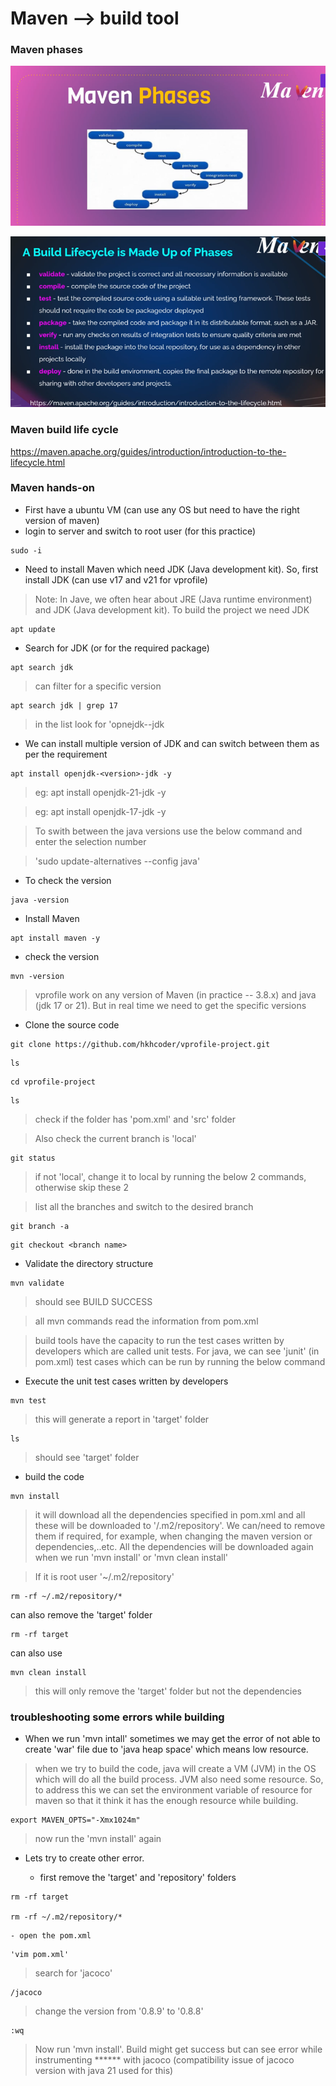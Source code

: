 # Maven --> build tool

### Maven phases

![alt text](maven-phases.png)

![alt text](maven-phases-2.png)

### Maven build life cycle
https://maven.apache.org/guides/introduction/introduction-to-the-lifecycle.html

### Maven hands-on

* First have a ubuntu VM (can use any OS but need to have the right version of maven)
* login to server and switch to root user (for this practice)
```
sudo -i
```
* Need to install Maven which need JDK (Java development kit). So, first install JDK (can use v17 and v21 for vprofile)
> Note: In Jave, we often hear about JRE (Java runtime environment) and JDK (Java development kit). To build the project we need JDK

```
apt update
```
* Search for JDK (or for the required package)
```
apt search jdk
```
> can filter for a specific version
```
apt search jdk | grep 17
```
> in the list look for 'opnejdk-<version>-jdk

* We can install multiple version of JDK and can switch between them as per the requirement

```
apt install openjdk-<version>-jdk -y
```
> eg: apt install openjdk-21-jdk -y

> eg: apt install openjdk-17-jdk -y

> To swith between the java versions use the below command and enter the selection number

>'sudo update-alternatives --config java'
* To check the version
```
java -version
```
* Install Maven
```
apt install maven -y
```
* check the version
```
mvn -version
```
> vprofile work on any version of Maven (in practice -- 3.8.x) and java (jdk 17 or 21). But in real time we need to get the specific versions

* Clone the source code
```
git clone https://github.com/hkhcoder/vprofile-project.git
```
```
ls
```
```
cd vprofile-project
```
```
ls
```
> check if the folder has 'pom.xml' and 'src' folder

> Also check the current branch is 'local'
```
git status
```
>if not 'local', change it to local by running the below 2 commands, otherwise skip these 2

>list all the branches and switch to the desired branch
```
git branch -a
```
```
git checkout <branch name>
```

* Validate the directory structure
```
mvn validate
```
> should see BUILD SUCCESS

> all mvn commands read the information from pom.xml

> build tools have the capacity to run the test cases written by developers which are called unit tests. For java, we can see 'junit' (in pom.xml) test cases which can be run by running the below command

* Execute the unit test cases written by developers
```
mvn test
```
> this will generate a report in 'target' folder

```
ls
```
>should see 'target' folder

* build the code
```
mvn install
```

> it will download all the dependencies specified in pom.xml and all these will be downloaded to '<home directory>/.m2/repository'. We can/need to remove them if required, for example, when changing the maven version or dependencies,..etc. All the dependencies will be downloaded again when we run 'mvn install' or 'mvn clean install'

> If it is root user '~/.m2/repository'
```
rm -rf ~/.m2/repository/*
```
can also remove the 'target' folder
```
rm -rf target
```
can also use 
```
mvn clean install
```
> this will only remove the 'target' folder but not the dependencies

### troubleshooting some errors while building

* When we run 'mvn intall' sometimes we may get the error of not able to create 'war' file due to 'java heap space' which means low resource.

> when we try to build the code, java will create a VM (JVM) in the OS which will do all the build process. JVM also need some resource. So, to address this we can set the environment variable of resource for maven so that it think it has the enough resource while building.
```
export MAVEN_OPTS="-Xmx1024m"
```
> now run the 'mvn install' again

* Lets try to create other error.

    - first remove the 'target' and 'repository' folders
```
rm -rf target

rm -rf ~/.m2/repository/*
```
    - open the pom.xml
```  
'vim pom.xml'
```
> search for 'jacoco'
```
/jacoco
```
> change the version from '0.8.9' to '0.8.8'
```
:wq
```
> Now run 'mvn install'. Build might get success but can see error while instrumenting ****** with jacoco (compatibility issue of jacoco version with java 21 used for this)